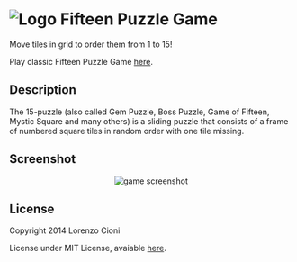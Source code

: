 ![Logo](img/favicon_small.png) Fifteen Puzzle Game
=============

Move tiles in grid to order them from 1 to 15!

Play classic Fifteen Puzzle Game [here](http://mcmoe.github.io/fifteen-puzzle-game "Fifteen Puzzle Game").

Description
----------

The 15-puzzle (also called Gem Puzzle, Boss Puzzle, Game of Fifteen, Mystic Square and many others) is a sliding puzzle that consists of a frame of numbered square tiles in random order with one tile missing.

Screenshot
---------

<p align="center">
  <img src="img/game_screenshot.png" alt="game screenshot"/>
</p>

License
-------

Copyright 2014 Lorenzo Cioni

License under MIT License, avaiable [here](LICENSE.txt "MIT License").

